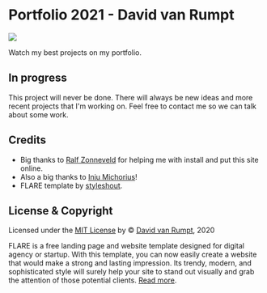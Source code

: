 # Portfolio 2021 - David van Rumpt
![](https://github.com/davidvanr21/portfolio/blob/main/img/github/animatedName_git.gif) 

Watch my best projects on my portfolio.


## In progress
This project will never be done. There will always be new ideas and more recent projects that I'm working on. Feel free to contact me so we can talk about some work.

## Credits
- Big thanks to [Ralf Zonneveld](https://github.com/ralfz123) for helping me with install and put this site online.
- Also a big thanks to [Inju Michorius](https://github.com/InjuMichorius)!
- FLARE template by [styleshout](https://www.styleshout.com/).


## License & Copyright
Licensed under the [MIT License](https://github.com/davidvanr21/functional-programming/blob/main/LICENSE) by © [David van Rumpt](https://github.com/davidvanr21), 2020

FLARE is a free landing page and website template designed for digital agency or startup. With 
this template, you can now easily create a website that would make a strong and lasting impression. 
Its trendy, modern, and sophisticated style will surely help your site to stand out visually and 
grab the attention of those potential clients. [Read more](https://github.com/davidvanr21/portfolio/wiki/FLARE).
